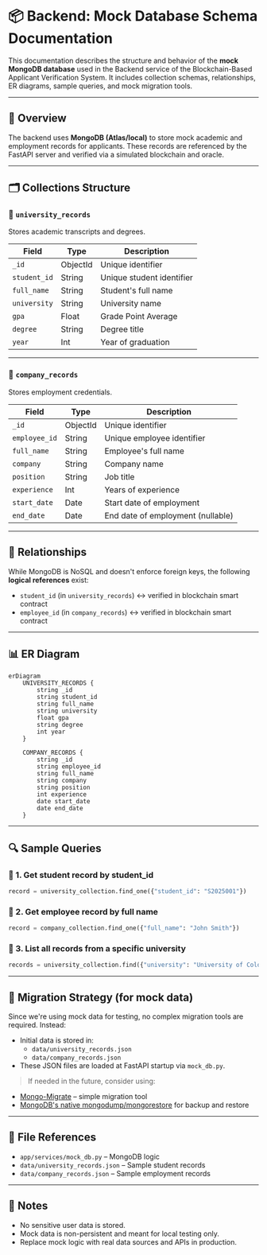 # 📦 Backend: Mock Database Schema Documentation

This documentation describes the structure and behavior of the **mock MongoDB database** used in the Backend service of the Blockchain-Based Applicant Verification System. It includes collection schemas, relationships, ER diagrams, sample queries, and mock migration tools.

---

## 📘 Overview

The backend uses **MongoDB (Atlas/local)** to store mock academic and employment records for applicants. These records are referenced by the FastAPI server and verified via a simulated blockchain and oracle.

---

## 🗂️ Collections Structure

### 🔹 `university_records`

Stores academic transcripts and degrees.

| Field        | Type     | Description               |
| ------------ | -------- | ------------------------- |
| `_id`        | ObjectId | Unique identifier         |
| `student_id` | String   | Unique student identifier |
| `full_name`  | String   | Student's full name       |
| `university` | String   | University name           |
| `gpa`        | Float    | Grade Point Average       |
| `degree`     | String   | Degree title              |
| `year`       | Int      | Year of graduation        |

---

### 🔹 `company_records`

Stores employment credentials.

| Field         | Type     | Description                       |
| ------------- | -------- | --------------------------------- |
| `_id`         | ObjectId | Unique identifier                 |
| `employee_id` | String   | Unique employee identifier        |
| `full_name`   | String   | Employee's full name              |
| `company`     | String   | Company name                      |
| `position`    | String   | Job title                         |
| `experience`  | Int      | Years of experience               |
| `start_date`  | Date     | Start date of employment          |
| `end_date`    | Date     | End date of employment (nullable) |

---

## 🔗 Relationships

While MongoDB is NoSQL and doesn't enforce foreign keys, the following **logical references** exist:

- `student_id` (in `university_records`) ↔ verified in blockchain smart contract
- `employee_id` (in `company_records`) ↔ verified in blockchain smart contract

---

## 📊 ER Diagram

```mermaid
erDiagram
    UNIVERSITY_RECORDS {
        string _id
        string student_id
        string full_name
        string university
        float gpa
        string degree
        int year
    }

    COMPANY_RECORDS {
        string _id
        string employee_id
        string full_name
        string company
        string position
        int experience
        date start_date
        date end_date
    }
```

---

## 🔍 Sample Queries

### 📌 1. Get student record by student_id

```python
record = university_collection.find_one({"student_id": "S2025001"})
```

### 📌 2. Get employee record by full name

```python
record = company_collection.find_one({"full_name": "John Smith"})
```

### 📌 3. List all records from a specific university

```python
records = university_collection.find({"university": "University of Colombo"})
```

---

## 🔧 Migration Strategy (for mock data)

Since we're using mock data for testing, no complex migration tools are required. Instead:

- Initial data is stored in:
  - `data/university_records.json`
  - `data/company_records.json`
- These JSON files are loaded at FastAPI startup via `mock_db.py`.

> If needed in the future, consider using:

- [Mongo-Migrate](https://github.com/tylerwince/mongo-migrate) – simple migration tool
- [MongoDB's native mongodump/mongorestore](https://www.mongodb.com/docs/database-tools/) for backup and restore

---

## 📂 File References

- `app/services/mock_db.py` – MongoDB logic
- `data/university_records.json` – Sample student records
- `data/company_records.json` – Sample employment records

---

## 📌 Notes

- No sensitive user data is stored.
- Mock data is non-persistent and meant for local testing only.
- Replace mock logic with real data sources and APIs in production.
